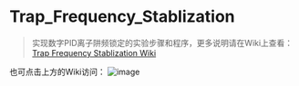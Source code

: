 # Trap_Frequency_Stablization
> 实现数字PID离子阱频锁定的实验步骤和程序，更多说明请在Wiki上查看：[Trap Frequency Stablization Wiki](https://github.com/DaojiePENG/Trap_Frequency_Stablization/wiki)

也可点击上方的Wiki访问：
![image](https://github.com/DaojiePENG/Trap_Frequency_Stablization/assets/49547589/e60af2d3-b86b-4700-92b4-ad761120d528)
